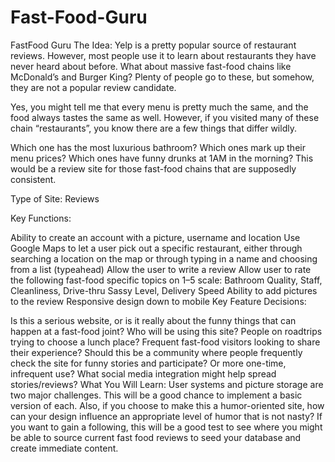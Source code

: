 # Fast-Food-Guru

FastFood Guru
The Idea: Yelp is a pretty popular source of restaurant reviews. However, most people use it to learn about restaurants they have never heard about before. What about massive fast-food chains like McDonald’s and Burger King? Plenty of people go to these, but somehow, they are not a popular review candidate.

Yes, you might tell me that every menu is pretty much the same, and the food always tastes the same as well. However, if you visited many of these chain “restaurants”, you know there are a few things that differ wildly.

Which one has the most luxurious bathroom? Which ones mark up their menu prices? Which ones have funny drunks at 1AM in the morning? This would be a review site for those fast-food chains that are supposedly consistent.

Type of Site: Reviews

Key Functions:

Ability to create an account with a picture, username and location
Use Google Maps to let a user pick out a specific restaurant, either through searching a location on the map or through typing in a name and choosing from a list (typeahead)
Allow the user to write a review
Allow user to rate the following fast-food specific topics on 1–5 scale: Bathroom Quality, Staff, Cleanliness, Drive-thru Sassy Level, Delivery Speed
Ability to add pictures to the review
Responsive design down to mobile
Key Feature Decisions:

Is this a serious website, or is it really about the funny things that can happen at a fast-food joint?
Who will be using this site? People on roadtrips trying to choose a lunch place? Frequent fast-food visitors looking to share their experience?
Should this be a community where people frequently check the site for funny stories and participate? Or more one-time, infrequent use?
What social media integration might help spread stories/reviews?
What You Will Learn: User systems and picture storage are two major challenges. This will be a good chance to implement a basic version of each. Also, if you choose to make this a humor-oriented site, how can your design influence an appropriate level of humor that is not nasty? If you want to gain a following, this will be a good test to see where you might be able to source current fast food reviews to seed your database and create immediate content.        